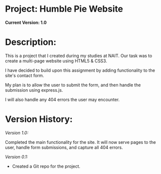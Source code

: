 # Project: Humble Pie Website

**Current Version: 1.0**

# Description:

This is a project that I created during my studies at NAIT. Our task was to
create a multi-page website using HTML5 & CSS3.

I have decided to build upon this assignment by adding functionality to the
site's contact form.

My plan is to allow the user to submit the form, and then handle the submission
using express.js.

I will also handle any 404 errors the user may encounter.

# Version History:

_Version 1.0:_

Completed the main functionality for the site. It will now serve pages to the
user, handle form submissions, and capture all 404 errors.

_Version 0.1:_

- Created a Git repo for the project.
